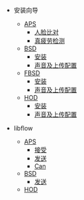 <!-- docs/_sidebar.md -->

* 安装向导
  * [APS](install_guide/alg.md#APS)
    * [人脸比对](install_guide/alg.md#人脸比对算法)
    * [真疲劳检测](install_guide/alg.md#真疲劳检测)
  * [BSD](install_guide/alg.md#BSD)
    * [安装](install_guide/alg.md#BSD摄像头接口说明)
    * [声音及上传配置](install_guide/alg.md#BSD播报声音及上报平台配置)
  * [FBSD](install_guide/alg.md#FBSD)
    * [安装](install_guide/alg.md#FBSD摄像头接口说明)
    * [声音及上传配置](install_guide/alg.md#FBSD播报声音及上报平台配置)
  * [HOD](install_guide/alg.md#HOD)
    * [安装](install_guide/alg.md#HOD摄像头接口说明)
    * [声音及上传配置](install_guide/alg.md#HOD播报声音及上报平台配置)

* libflow
  * [APS](install_guide/libflow.md#APS)
    * [接受](install_guide/libflow.md#📩APSRecive)
    * [发送](install_guide/libflow.md#📤APSSend)
    * [Can](install_guide/libflow.md#📤APSCan)
  * [BSD](install_guide/libflow.md#BSD)
    * [发送](install_guide/libflow.md#📤BSDSend)
  * [HOD](install_guide/libflow.md#HOD)